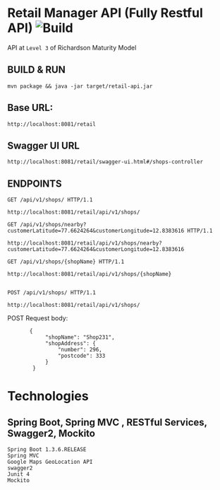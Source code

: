 # Retail Manager API (Fully Restful API) ![Build](https://travis-ci.org/aziz781/retail-api.svg?branch=master)
API at `Level 3` of Richardson Maturity Model


## BUILD & RUN
```
mvn package && java -jar target/retail-api.jar

```

## Base URL:
```
http://localhost:8081/retail
```


## Swagger UI URL
 ```
http://localhost:8081/retail/swagger-ui.html#/shops-controller
 ```


## ENDPOINTS
```
GET /api/v1/shops/ HTTP/1.1

http://localhost:8081/retail/api/v1/shops/

```

```
GET /api/v1/shops/nearby?customerLatitude=77.6624264&customerLongitude=12.8383616 HTTP/1.1

http://localhost:8081/retail/api/v1/shops/nearby?customerLatitude=77.6624264&customerLongitude=12.8383616
```


```
GET /api/v1/shops/{shopName} HTTP/1.1

http://localhost:8081/retail/api/v1/shops/{shopName}

```


```

POST /api/v1/shops/ HTTP/1.1

http://localhost:8081/retail/api/v1/shops/

```

POST Request body:
```
       {
			"shopName": "Shop231",
			"shopAddress": {
				"number": 296,
				"postcode": 333
			}
		}
```


# Technologies
##  Spring Boot, Spring MVC , RESTful Services, Swagger2, Mockito
```
Spring Boot 1.3.6.RELEASE
Spring MVC
Google Maps GeoLocation API
swagger2
Junit 4
Mockito
```
